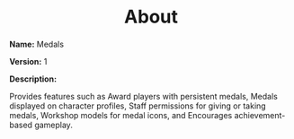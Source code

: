 <h1 style="text-align:center; font-size:2rem; font-weight:bold;">About</h1>

**Name:**
Medals

**Version:**
1

**Description:**

Provides features such as Award players with persistent medals, Medals displayed on character profiles, Staff permissions for giving or taking medals, Workshop models for medal icons, and Encourages achievement-based gameplay.
